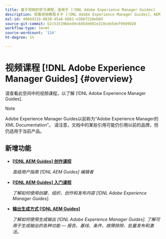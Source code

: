 ```yaml
---
title: 基于视频的学习课程，适用于 [!DNL Adobe Experience Manager Guides]
description: 观看视频教程关于 [!DNL Adobe Experience Manager Guides]、AEM XML插件、AEM XML插件、AEM DoX和AEM Dox。
exl-id: 4066431b-0838-45a6-b6b1-e366f210eb8d
source-git-commit: b2c51539bbe49c6d5de601e319ceb5def99d9020
workflow-type: tm+mt
source-wordcount: '114'
ht-degree: 1%

---
```


# 视频课程 [!DNL Adobe Experience Manager Guides] {#overview}

请查看此空间中的视频课程，以了解 [!DNL Adobe Experience Manager Guides].

>[!NOTE]
> 
> Adobe Experience Manager Guides以前称为“Adobe Experience Manager的XML Documentation”。 请注意，文档中的某些引用可能仍引用以前的品牌，但仍适用于当前产品。

## 新增功能

* **[[!DNL AEM Guides] 创作课程](course-3/overview.md)**

   *高级用户指南 [!DNL AEM Guides] 编辑者*

* **[[!DNL AEM Guides] 入门课程](course-1/overview.md)**

   *了解如何使用创建、组织、创作和发布内容 [!DNL Adobe Experience Manager Guides].*

* **[输出生成方式 [!DNL AEM Guides]](course-2/overview.md)**

   *了解如何使用生成输出 [!DNL Adobe Experience Manager Guides]. 了解可用于生成输出的各种功能 — 报告、基线、条件、故障排除、批量发布和激活。*
